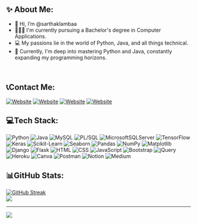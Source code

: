 ## ✨ About Me:
- 👋 Hi, I’m @sarthaklambaa
- 👨🏻‍🎓 I'm currently pursuing a Bachelor's degree in Computer Applications.
- 💻 My passions lie in the world of Python, Java, and all things technical.
- 🌱 Currently, I'm deep into mastering Python and Java, constantly expanding my programming horizons.
<br>

## 📞Contact Me:
[![Website](https://img.shields.io/badge/website-000000?style=for-the-badge&logo=About.me&logoColor=white)](https://sarthaklamba.in/)
[![Website](https://img.shields.io/badge/LinkedIn-0077B5?style=for-the-badge&logo=linkedin&logoColor=white)](https://www.linkedin.com/in/sarthaklambaa/)
[![Website](https://img.shields.io/badge/Gmail-D14836?style=for-the-badge&logo=gmail&logoColor=white)](mailto:samlamba29@gmail.com/)
[![Website](https://img.shields.io/badge/Instagram-E4405F?style=for-the-badge&logo=instagram&logoColor=white)](https://www.instagram.com/sarthaklambaa/)
</br>

## 💻Tech Stack:
![Python](https://img.shields.io/badge/Python-14354C?style=for-the-badge&logo=python&logoColor=white)
![Java](https://img.shields.io/badge/Java-ED8B00?style=for-the-badge&logo=openjdk&logoColor=white)
![MySQL](https://img.shields.io/badge/MySQL-00000F?style=for-the-badge&logo=mysql&logoColor=white)
![PL/SQL](https://img.shields.io/badge/plsql-%23FF4500.svg?style=for-the-badge&logo=oracle&logoColor=white)
![MicrosoftSQLServer](https://img.shields.io/badge/Microsoft%20SQL%20Server-CC2927?style=for-the-badge&logo=microsoft%20sql%20server&logoColor=white)
![TensorFlow](https://img.shields.io/badge/TensorFlow-FF6F00?style=for-the-badge&logo=tensorflow&logoColor=white)
![Keras](https://img.shields.io/badge/Keras-D00000?style=for-the-badge&logo=keras&logoColor=white)
![Scikit-Learn](https://img.shields.io/badge/Scikit_Learn-F7931E?style=for-the-badge&logo=scikit-learn&logoColor=white)
![Seaborn](https://img.shields.io/badge/Seaborn-4EABE1?style=for-the-badge&logo=seaborn&logoColor=white)
![Pandas](https://img.shields.io/badge/pandas-%23150458.svg?style=for-the-badge&logo=pandas&logoColor=white)
![NumPy](https://img.shields.io/badge/numpy-%23013243.svg?style=for-the-badge&logo=numpy&logoColor=white)
![Matplotlib](https://img.shields.io/badge/Matplotlib-3776AB?style=for-the-badge&logo=python&logoColor=white)
![Django](https://img.shields.io/badge/Django-092E20?style=for-the-badge&logo=django&logoColor=white)
![Flask](https://img.shields.io/badge/Flask-000000?style=for-the-badge&logo=flask&logoColor=white)
![HTML](https://img.shields.io/badge/HTML5-E34F26?style=for-the-badge&logo=html5&logoColor=white)
![CSS](https://img.shields.io/badge/CSS3-1572B6?style=for-the-badge&logo=css3&logoColor=white)
![JavaScript](https://img.shields.io/badge/JavaScript-323330?style=for-the-badge&logo=javascript&logoColor=F7DF1E)
![Bootstrap](https://img.shields.io/badge/Bootstrap-563D7C?style=for-the-badge&logo=bootstrap&logoColor=white)
![jQuery](https://img.shields.io/badge/jQuery-0769AD?style=for-the-badge&logo=jquery&logoColor=white)
![Heroku](https://img.shields.io/badge/Heroku-430098?style=for-the-badge&logo=heroku&logoColor=white)
![Canva](https://img.shields.io/badge/Canva-%2300C4CC.svg?style=for-the-badge&logo=Canva&logoColor=white)
![Postman](https://img.shields.io/badge/Postman-FF6C37?style=for-the-badge&logo=postman&logoColor=white)
![Notion](https://img.shields.io/badge/Notion-%23000000.svg?style=for-the-badge&logo=notion&logoColor=white)
![Medium](https://img.shields.io/badge/Medium-12100E?style=for-the-badge&logo=medium&logoColor=white)


<!-- ![PHP](https://img.shields.io/badge/php-%23777BB4.svg?style=for-the-badge&logo=php&logoColor=white) -->
<!-- ![ReactJS](https://img.shields.io/badge/React-20232A?style=for-the-badge&logo=react&logoColor=61DAFB) -->
<!-- ![Oracle](https://img.shields.io/badge/Oracle-F80000?style=for-the-badge&logo=oracle&logoColor=white) -->






## 📊GitHub Stats:
[![GitHub Streak](https://github-readme-streak-stats.herokuapp.com?user=sarthaklambaa&theme=flag-india)](https://git.io/streak-stats) <br>
<a href="#"><img align="center" src="https://github-readme-stats.vercel.app/api/top-langs/?username=sarthaklambaa&layout=compact&hide_border=true" /></a>
<br>

---
<a href="https://visitcount.itsvg.in">
  <img src="https://visitcount.itsvg.in/api?id=sarthaklambaa&label=Profile%20Views&color=12&icon=5&pretty=true" />
</a>
